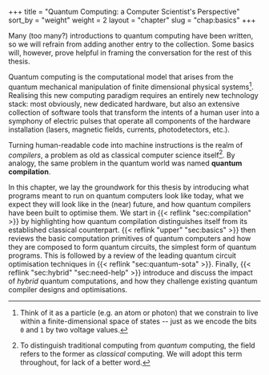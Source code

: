 +++
title = "Quantum Computing: a Computer Scientist's Perspective"
sort_by = "weight"
weight = 2
layout = "chapter"
slug = "chap:basics"
+++

Many (too many?) introductions to quantum computing have been written, so we
will refrain from adding another entry to the collection. Some basics will,
however, prove helpful in framing the conversation for the rest of this thesis.

Quantum computing is the computational model that arises from the quantum
mechanical manipulation of finite dimensional physical systems[^particle].
Realising this new computing paradigm requires an entirely new technology stack:
most obviously, new dedicated hardware, but also an extensive collection of
software tools that transform the intents of a human user into a symphony of
electric pulses that operate all components of the hardware installation
(lasers, magnetic fields, currents, photodetectors, etc.).

Turning human-readable code into machine instructions is the realm of
_compilers_, a problem as old as classical computer science itself[^classical].
By analogy, the same problem in the quantum world was named **quantum
compilation**.

In this chapter, we lay the groundwork for this thesis by introducing what
programs meant to run on quantum computers look like today, what we expect they
will look like in the (near) future, and how quantum compilers have been built
to optimise them. We start in {{< reflink "sec:compilation" >}} by highlighting
how quantum compilation distinguishes itself from its established classical
counterpart. {{< reflink "upper" "sec:basics" >}} then reviews the basic
computation primitives of quantum computers and how they are composed to form
quantum circuits, the simplest form of quantum programs. This is followed by a
review of the leading quantum circuit optimisation techniques in
{{< reflink "sec:quantum-sota" >}}. Finally,
{{< reflink "sec:hybrid" "sec:need-help" >}} introduce and discuss the impact of
_hybrid_ quantum computations, and how they challenge existing quantum compiler
designs and optimisations.

[^particle]:
    Think of it as a particle (e.g. an atom or photon) that we constrain to live
    within a finite-dimensional space of states -- just as we encode the bits
    `0` and `1` by two voltage values.

[^classical]:
    To distinguish traditional computing from _quantum_ computing, the field
    refers to the former as _classical_ computing. We will adopt this term
    throughout, for lack of a better word.
